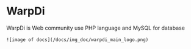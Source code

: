 # WarpDi
WarpDi is Web community use PHP language and MySQL for database



    ![image of docs](/docs/img_doc/warpdi_main_logo.png)

